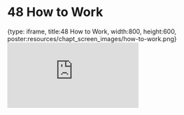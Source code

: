 # 48 How to Work
 
{type: iframe, title:48 How to Work, width:800, height:600, poster:resources/chapt_screen_images/how-to-work.png}
![](https://datatrail-jhu.github.io/DataTrail/no_toc/how-to-work.html)
 

 
